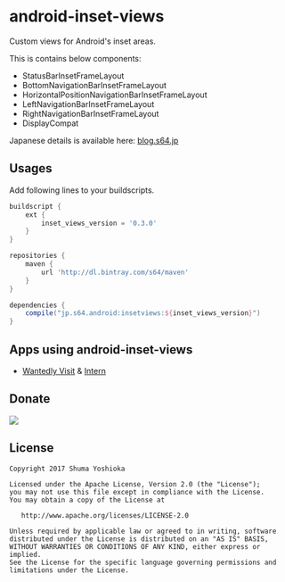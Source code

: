 # android-inset-views

Custom views for Android's inset areas.

This is contains below components:

- StatusBarInsetFrameLayout
- BottomNavigationBarInsetFrameLayout
- HorizontalPositionNavigationBarInsetFrameLayout
- LeftNavigationBarInsetFrameLayout
- RightNavigationBarInsetFrameLayout
- DisplayCompat

Japanese details is available here: [blog.s64.jp](http://blog.s64.jp/entry/2017/07/21/Android%E3%81%AEStatusBar%2C_NavigationBar%E3%81%AE%E9%AB%98%E3%81%95%E3%82%92%E6%8C%81%E3%81%A4View%E7%BE%A4_%22android-inset-views%22_%E3%82%92OSS%E3%81%A8%E3%81%97%E3%81%A6%E5%85%AC%E9%96%8B%E3%81%97%E3%81%BE)

## Usages

Add following lines to your buildscripts.

```groovy
buildscript {
    ext {
        inset_views_version = '0.3.0'
    }
}
```

```groovy
repositories {
    maven {
        url 'http://dl.bintray.com/s64/maven'
    }
}

dependencies {
    compile("jp.s64.android:insetviews:${inset_views_version}")
}
```

## Apps using android-inset-views

- [Wantedly Visit](https://play.google.com/store/apps/details?id=com.wantedly.android.visit) & [Intern](https://play.google.com/store/apps/details?id=com.wantedly.android.student)

## Donate

<a href="https://donorbox.org/android-inset-views"><img src="https://d1iczxrky3cnb2.cloudfront.net/button-small-blue.png"/></a>

## License

```
Copyright 2017 Shuma Yoshioka

Licensed under the Apache License, Version 2.0 (the "License");
you may not use this file except in compliance with the License.
You may obtain a copy of the License at

   http://www.apache.org/licenses/LICENSE-2.0

Unless required by applicable law or agreed to in writing, software
distributed under the License is distributed on an "AS IS" BASIS,
WITHOUT WARRANTIES OR CONDITIONS OF ANY KIND, either express or implied.
See the License for the specific language governing permissions and
limitations under the License.
```
